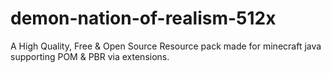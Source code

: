 # demon-nation-of-realism-512x
A High Quality, Free &amp; Open Source Resource pack made for minecraft java supporting POM &amp; PBR via extensions. 
